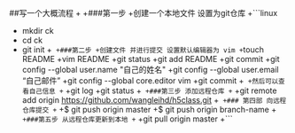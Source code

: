 ##写一个大概流程
+
+###第一步
+创建一个本地文件 设置为git仓库
+```linux
+  mkdir ck
+  cd ck
+  git init
+```
+###第二步
+创建文件 并进行提交 设置默认编辑器为 vim
+```touch README
+vim README
+git status
+git add README
+git commit 
+git config --global user.name  "自己的姓名"
+git config --global user.email “自己邮件”
+git config --global core.editor vim
+git commit 
+```
+然后可以查看自己信息
+```
+git log
+git status
+```
+###第三步 添加远程仓库
+```
+git remote add origin https://github.com/wangleihd/h5class.git
+```
+### 第四部 向远程仓库提交
+```
+$ git push origin master
+$ git push origin branch-name
+```
+###第五步 从远程仓库更新到本地
+```
+git pull origin master
+```
